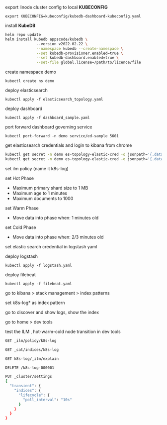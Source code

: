 export linode cluster config to local **KUBECONFIG**

`export KUBECONFIG=kubeconfig/kubedb-dashboard-kubeconfig.yaml`

install **KubeDB**

```bash
helm repo update
helm install kubedb appscode/kubedb \  
              --version v2022.02.22 \
              --namespace kubedb --create-namespace \
              --set kubedb-provisioner.enabled=true \
              --set kubedb-dashboard.enabled=true \
              --set-file global.license=/path/to/licence/file

```

create namespace demo

`kubectl create ns demo`


deploy elasticsearch

`kubectl apply -f elasticsearch_topology.yaml `

deploy dashboard

`kubectl apply -f dashboard_sample.yaml`

port forward dashboard governing service

`kubectl port-forward -n demo service/ed-sample 5601`

get elasticsearch credentials and login to kibana from chrome

```bash
kubectl get secret -n demo es-topology-elastic-cred -o jsonpath='{.data.username}' | base64 -d
kubectl get secret -n demo es-topology-elastic-cred -o jsonpath='{.data.password}' | base64 -d
```

set ilm policy  (name it k8s-log)

set Hot Phase 
- Maximum primary shard size to 1 MB
- Maximum age to 1 minutes
- Maximum documents to 1000

set Warm Phase
- Move data into phase when: 1 minutes old

set Cold Phase
- Move data into phase when: 2/3 minutes old

set elastic search credential in logstash yaml

deploy logstash

`kubectl apply -f logstash.yaml `

deploy filebeat

`kubectl apply -f filebeat.yaml`

go to kibana > stack management > index patterns

set k8s-log* as index pattern

go to discover and show logs, show the index

go to home > dev tools

test the ILM , hot-warm-cold node transition in dev tools

```bash
GET _ilm/policy/k8s-log

GET _cat/indices/k8s-log

GET k8s-log/_ilm/explain

DELETE /k8s-log-000001

PUT _cluster/settings
{
  "transient": {
    "indices": {
      "lifecycle": {
        "poll_interval": "10s"
      }
    }
  }
}

```
